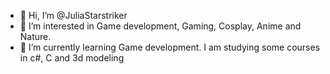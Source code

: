 - 👋 Hi, I’m @JuliaStarstriker
- 👀 I’m interested in Game development, Gaming, Cosplay, Anime and Nature.
- 🌱 I’m currently learning Game development. I am studying some courses in c#, C and 3d modeling

<!---
JuliaStarstriker/JuliaStarstriker is a ✨ special ✨ repository because its `README.md` (this file) appears on your GitHub profile.
You can click the Preview link to take a look at your changes.
--->
